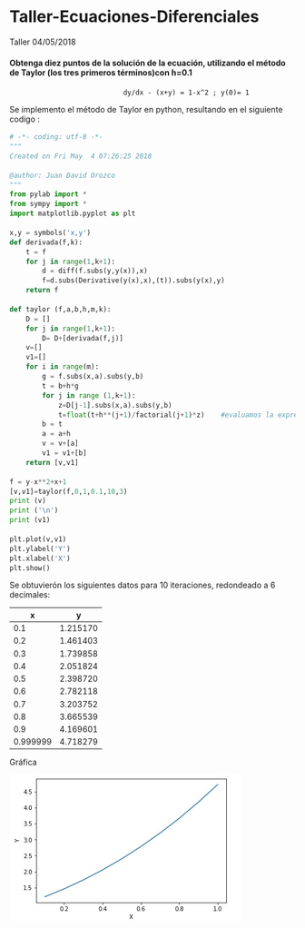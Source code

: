 # Taller-Ecuaciones-Diferenciales
Taller 04/05/2018

#### Obtenga diez puntos de la solución de la ecuación, utilizando el método de Taylor (los tres primeros términos)con h=0.1
                                dy/dx - (x+y) = 1-x^2 ; y(0)= 1  

Se implemento el método de Taylor en python, resultando en el siguiente codigo :   

```python
# -*- coding: utf-8 -*-
"""
Created on Fri May  4 07:26:25 2018

@author: Juan David Orozco
"""
from pylab import *
from sympy import *
import matplotlib.pyplot as plt

x,y = symbols('x,y')
def derivada(f,k):
    t = f
    for j in range(1,k+1):
        d = diff(f.subs(y,y(x)),x)
        f=d.subs(Derivative(y(x),x),(t)).subs(y(x),y)
    return f

def taylor (f,a,b,h,m,k):
    D = []
    for j in range(1,k+1):    
        D= D+[derivada(f,j)]
    v=[]
    v1=[]
    for i in range(m):
        g = f.subs(x,a).subs(y,b)
        t = b+h*g
        for j in range (1,k+1):
            z=D[j-1].subs(x,a).subs(y,b)
            t=float(t+h**(j+1)/factorial(j+1)*z)    #evaluamos la expresion
        b = t
        a = a+h
        v = v+[a]
        v1 = v1+[b]
    return [v,v1]

f = y-x**2+x+1
[v,v1]=taylor(f,0,1,0.1,10,3)
print (v)
print ('\n')
print (v1)

plt.plot(v,v1)
plt.ylabel('Y')
plt.xlabel('X')
plt.show()


```  

Se obtuvierón los siguientes datos para 10 iteraciones, redondeado a 6 decimales:  

|    x              |       y         | 
|-------------------|-----------------|
|   0.1             | 1.215170        |
|   0.2             | 1.461403        |
|   0.3             | 1.739858        |
|   0.4             | 2.051824        |
|   0.5             | 2.398720        |
|   0.6             | 2.782118        |
|   0.7             | 3.203752        |
|   0.8             | 3.665539        |
|   0.9             | 4.169601        |
|   0.999999        | 4.718279        |

Gráfica

![Screenshot](res.jpg)
                                

                                
